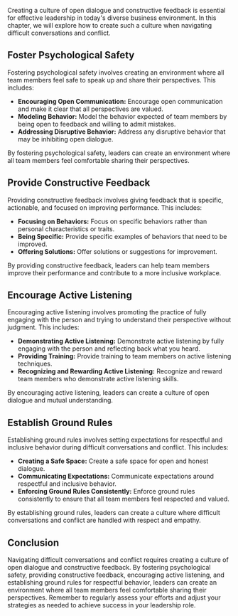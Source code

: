 
Creating a culture of open dialogue and constructive feedback is essential for effective leadership in today's diverse business environment. In this chapter, we will explore how to create such a culture when navigating difficult conversations and conflict.

Foster Psychological Safety
---------------------------

Fostering psychological safety involves creating an environment where all team members feel safe to speak up and share their perspectives. This includes:

* **Encouraging Open Communication:** Encourage open communication and make it clear that all perspectives are valued.
* **Modeling Behavior:** Model the behavior expected of team members by being open to feedback and willing to admit mistakes.
* **Addressing Disruptive Behavior:** Address any disruptive behavior that may be inhibiting open dialogue.

By fostering psychological safety, leaders can create an environment where all team members feel comfortable sharing their perspectives.

Provide Constructive Feedback
-----------------------------

Providing constructive feedback involves giving feedback that is specific, actionable, and focused on improving performance. This includes:

* **Focusing on Behaviors:** Focus on specific behaviors rather than personal characteristics or traits.
* **Being Specific:** Provide specific examples of behaviors that need to be improved.
* **Offering Solutions:** Offer solutions or suggestions for improvement.

By providing constructive feedback, leaders can help team members improve their performance and contribute to a more inclusive workplace.

Encourage Active Listening
--------------------------

Encouraging active listening involves promoting the practice of fully engaging with the person and trying to understand their perspective without judgment. This includes:

* **Demonstrating Active Listening:** Demonstrate active listening by fully engaging with the person and reflecting back what you heard.
* **Providing Training:** Provide training to team members on active listening techniques.
* **Recognizing and Rewarding Active Listening:** Recognize and reward team members who demonstrate active listening skills.

By encouraging active listening, leaders can create a culture of open dialogue and mutual understanding.

Establish Ground Rules
----------------------

Establishing ground rules involves setting expectations for respectful and inclusive behavior during difficult conversations and conflict. This includes:

* **Creating a Safe Space:** Create a safe space for open and honest dialogue.
* **Communicating Expectations:** Communicate expectations around respectful and inclusive behavior.
* **Enforcing Ground Rules Consistently:** Enforce ground rules consistently to ensure that all team members feel respected and valued.

By establishing ground rules, leaders can create a culture where difficult conversations and conflict are handled with respect and empathy.

Conclusion
----------

Navigating difficult conversations and conflict requires creating a culture of open dialogue and constructive feedback. By fostering psychological safety, providing constructive feedback, encouraging active listening, and establishing ground rules for respectful behavior, leaders can create an environment where all team members feel comfortable sharing their perspectives. Remember to regularly assess your efforts and adjust your strategies as needed to achieve success in your leadership role.
